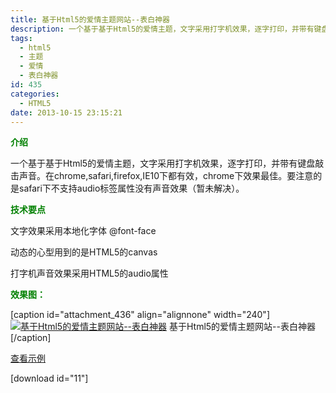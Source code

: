 ```yaml
---
title: 基于Html5的爱情主题网站--表白神器
description: 一个基于基于Html5的爱情主题，文字采用打字机效果，逐字打印，并带有键盘敲击声音。在chrome,safari,firefox,IE10下都有效，chrome下效果最佳。要注意的是safari下不支持audio标签属性没有声音效果（暂未解决）。
tags:
  - html5
  - 主题
  - 爱情
  - 表白神器
id: 435
categories:
  - HTML5
date: 2013-10-15 23:15:21
---
```


**<span style="color: #008000;">介绍</span>**

一个基于基于Html5的爱情主题，文字采用打字机效果，逐字打印，并带有键盘敲击声音。在chrome,safari,firefox,IE10下都有效，chrome下效果最佳。要注意的是safari下不支持audio标签属性没有声音效果（暂未解决）。<!--more-->

<span style="color: #008000;">**技术要点**</span>

文字效果采用本地化字体 @font-face

动态的心型用到的是HTML5的canvas

打字机声音效果采用HTML5的audio属性

<span style="color: #008000;">**效果图：**</span>

[caption id="attachment_436" align="alignnone" width="240"][![基于Html5的爱情主题网站--表白神器](http://bcs.duapp.com/xiaopihai/2013/10/Our-Love-Story-240x150.png)](http://bcs.duapp.com/xiaopihai/2013/10/Our-Love-Story.png) 基于Html5的爱情主题网站--表白神器[/caption]

[查看示例](http://tutorial.duapp.com/lab/love/index.htm "基于Html5的爱情主题网站–表白神器")

[download id="11"]

&nbsp;